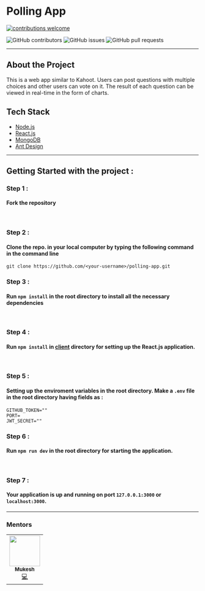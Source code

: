 # Polling App

[![contributions welcome](https://img.shields.io/badge/contributions-welcome-brightgreen.svg?style=flat)](https://github.com/sarthakkundra/polling-app)

![GitHub contributors](https://img.shields.io/github/contributors/sarthakkundra/polling-app) ![GitHub issues](https://img.shields.io/github/issues-raw/sarthakkundra/polling-app?color=sucess) ![GitHub pull requests](https://img.shields.io/github/issues-pr/sarthakkundra/polling-app?color=blueviolet)

---

## About the Project

This is a web app similar to Kahoot. Users can post questions with multiple choices and other users can vote on it. The result of each question can be viewed in real-time in the form of charts.

## Tech Stack

- [Node.js](https://nodejs.org/en/docs/)
- [React.js](https://reactjs.org/docs/getting-started.html)
- [MongoDB](https://docs.mongodb.com/guides/)
- [Ant Design](https://ant.design/docs/react/introduce)

---

## Getting Started with the project :

### Step 1 :

#### Fork the repository

<br>

### Step 2 :

#### Clone the repo. in your local computer by typing the following command in the command line

`git clone https://github.com/<your-username>/polling-app.git`
<br>

### Step 3 :

#### Run `npm install` in the root directory to install all the necessary dependencies

<br>

### Step 4 :

#### Run `npm install` in [client](client) directory for setting up the React.js application.

<br>

### Step 5 :

#### Setting up the enviroment variables in the root directory. Make a `.env` file in the root directory having fields as :

```
GITHUB_TOKEN=""
PORT=
JWT_SECRET=""
```

### Step 6 :

#### Run `npm run dev` in the root directory for starting the application.

<br>

### Step 7 :

#### Your application is up and running on port `127.0.0.1:3000` or `localhost:3000`.

---

### Mentors

<table>
<td align="center"><a href="https://github.com/sarthakkundra"><img src="https://avatars2.githubusercontent.com/u/52133994?s=400&u=c025480f6def3f6600d358ae8d9eea23a0b56bcb&v=4" width="80px;" alt=""/><br /><sub><b>Mukesh</b></sub></a><br /><a href="https://github.com/sarthakkundra/polling-app/commits?author=sarthakkundra" title="Code">💻</a></td>
</table>
